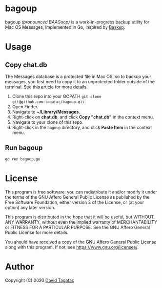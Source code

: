 bagoup
======
bagoup *(pronounced BAAGoop)* is a work-in-progress backup utility for Mac OS
Messages, implemented in Go, inspired by
[Baskup](http://peterkaminski09.github.io/baskup/).

# Usage

## Copy chat.db
The Messages database is a protected file in Mac OS, so to backup your messages,
you first need to copy it to an unprotected folder outside of the terminal. See
[this article](https://appletoolbox.com/seeing-error-operation-not-permitted-in-macos-mojave/)
for more details.

1. Clone this repo into your GOPATH `git clone git@github.com:tagatac/bagoup.git`.
1. Open Finder.
1. Navigate to **~/Library/Messages**.
1. Right-click on **chat.db**, and click **Copy "chat.db"** in the context menu.
1. Navigate to your clone of this repo.
1. Right-click in the `bagoup` directory, and click **Paste Item** in the
context menu.

## Run bagoup
`go run bagoup.go`

# License
This program is free software: you can redistribute it and/or modify
it under the terms of the GNU Affero General Public License as published
by the Free Software Foundation, either version 3 of the License, or
(at your option) any later version.

This program is distributed in the hope that it will be useful,
but WITHOUT ANY WARRANTY; without even the implied warranty of
MERCHANTABILITY or FITNESS FOR A PARTICULAR PURPOSE.  See the
GNU Affero General Public License for more details.

You should have received a copy of the GNU Affero General Public License
along with this program.  If not, see <https://www.gnu.org/licenses/>.

# Author
Copyright (C) 2020 [David Tagatac](david@tagatac.net)
